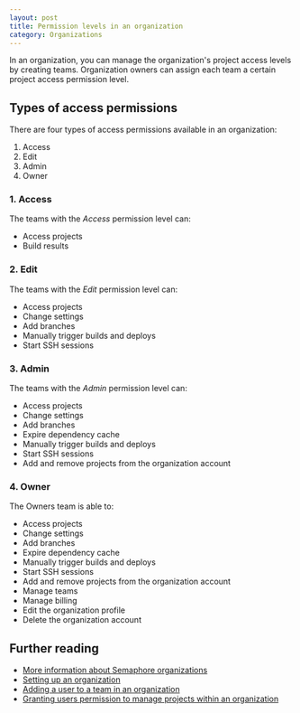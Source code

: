 ```yaml
---
layout: post
title: Permission levels in an organization
category: Organizations
---
```


In an organization, you can manage the organization's project access levels by
creating teams. Organization owners can assign each team a certain project
access permission level.

## Types of access permissions

There are four types of access permissions available in an organization:

1. Access
2. Edit
3. Admin
4. Owner

### 1. Access

The teams with the _Access_ permission level can:

- Access projects
- Build results

### 2. Edit

The teams with the _Edit_ permission level can:

- Access projects
- Change settings
- Add branches
- Manually trigger builds and deploys
- Start SSH sessions

### 3. Admin

The teams with the _Admin_ permission level can:

- Access projects
- Change settings
- Add branches
- Expire dependency cache
- Manually trigger builds and deploys
- Start SSH sessions
- Add and remove projects from the organization account

### 4. Owner

The Owners team is able to:

- Access projects
- Change settings
- Add branches
- Expire dependency cache
- Manually trigger builds and deploys
- Start SSH sessions
- Add and remove projects from the organization account
- Manage teams
- Manage billing
- Edit the organization profile
- Delete the organization account

## Further reading

- [More information about Semaphore organizations](/docs/organizations/about-organizations.html)
- [Setting up an organization](/docs/organizations/setting-up-an-organization.html)
- [Adding a user to a team in an organization](/docs/organizations/adding-a-user-to-an-organization.html)
- [Granting users permission to manage projects within an organization](/docs/organizations/granting-users-permission-to-manage-projects-within-an-organization.html)
